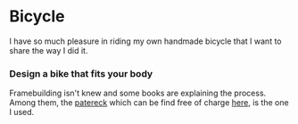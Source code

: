 Bicycle
=======

I have so much pleasure in riding my own handmade bicycle that I want to share the way I did it.

### Design a bike that fits your body

Framebuilding isn't knew and some books are explaining the process. Among them, the [patereck](http://www.amazon.com/The-Paterek-manual-bicycle-framebuilders/dp/B000711OC0) which can be find free of charge [here](http://www.timpaterek.com/paterek.pdf), is the one I used. 
